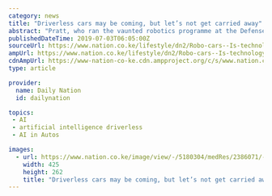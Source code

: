 ```yaml
---
category: news
title: "Driverless cars may be coming, but let’s not get carried away"
abstract: "Pratt, who ran the vaunted robotics programme at the Defense Advanced Research Projects Agency, or DARPA, recalls tossing and turning on the night in 2015 when he signed a contract to lead Toyota’s $1 billion research arm for artificial intelligence and ..."
publishedDateTime: 2019-07-03T06:05:00Z
sourceUrl: https://www.nation.co.ke/lifestyle/dn2/Robo-cars--Is-technology-really-ready-to-chauffeur-you-safely-/957860-5180264-je2oqh/index.html
ampUrl: https://www.nation.co.ke/lifestyle/dn2/Robo-cars--Is-technology-really-ready-to-chauffeur-you-safely-/957860-5180264-view-asAMP-u78d29z/index.html
cdnAmpUrl: https://www-nation-co-ke.cdn.ampproject.org/c/s/www.nation.co.ke/lifestyle/dn2/Robo-cars--Is-technology-really-ready-to-chauffeur-you-safely-/957860-5180264-view-asAMP-u78d29z/index.html
type: article

provider:
  name: Daily Nation
  id: dailynation

topics:
 - AI
 - artificial intelligence driverless
 - AI in Autos

images:
  - url: https://www.nation.co.ke/image/view/-/5180304/medRes/2386071/-/5a2ip/-/self-driving+car..jpg
    width: 425
    height: 262
    title: "Driverless cars may be coming, but let’s not get carried away"
---
```

